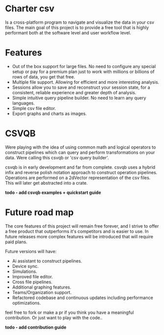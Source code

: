 # Charter csv
Is a cross-platform program to navigate and visualize the data in your csv files. The main goal of this project
is to provide a free tool that is highly performant both at the software level and user workflow level.


# Features
- Out of the box support for large files. No need to configure any special setup or pay for a premium plan 
just to work with millions or billions of rows of data, you get that free. 
- Multiple file support. Allowing for efficient and more interesting analysis. 
- Sessions allow you to save and reconstruct your session state, for a consistent, reliable experience and greater depth of analysis.
- Simple intuitive query pipeline builder. No need to learn any query languages.   
- Simple csv file editor.
- Export graphs and charts as images.

# CSVQB
Were playing with the idea of using common math and logical operators to construct pipelines which can query and perform
transformations on your data. Were calling this csvqb or 'csv query builder'.

csvqb is in early development and far from complete. csvqb uses a hybrid infix and reverse polish notation approach
to construct operation pipelines. Operations are performed on a 2dVector representation of the csv files. 
This will later get abstracted into a crate.

**todo - add csvqb examples + quickstart guide**

# Future road map
The core features of this project will remain free forever, and I strive to offer a free product that 
outperforms it's competitors and is easier to use. In future releases more complex features will be introduced
that will require paid plans. 

Future versions will have:
- Ai assistant to construct pipelines.
- Device sync.
- Simulations.
- Improved file editor.
- Cross file pipelines.
- Additional graphing features.
- Teams/Organization support.
- Refactored codebase and continuous updates including performance optimizations.

feel free to fork or make a pr if you think you have a meaningful contribution. Or just want to
play with the code..

**todo - add contribution guide** 
